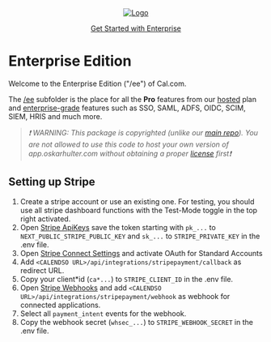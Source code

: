 <!-- PROJECT LOGO -->
<div align="center">
  <a href="https://oskarhulter.com/enterprise">
    <img src="https://user-images.githubusercontent.com/8019099/133430653-24422d2a-3c8d-4052-9ad6-0580597151ee.png" alt="Logo">
  </a>
  
  <a href="https://oskarhulter.com/enterprise">Get Started with Enterprise</a>
</div>

# Enterprise Edition

Welcome to the Enterprise Edition ("/ee") of Cal.com.

The [/ee](https://github.com/calcom/oskarhulter.com/tree/main/apps/web/ee) subfolder is the place for all the **Pro** features from our [hosted](https://oskarhulter.com/pricing) plan and [enterprise-grade](https://oskarhulter.com/enterprise) features such as SSO, SAML, ADFS, OIDC, SCIM, SIEM, HRIS and much more.

> _❗ WARNING: This package is copyrighted (unlike our [main repo](https://github.com/calcom/oskarhulter.com)). You are not allowed to use this code to host your own version of app.oskarhulter.com without obtaining a proper [license](https://oskarhulter.com/enterprise) first❗_

## Setting up Stripe

1. Create a stripe account or use an existing one. For testing, you should use all stripe dashboard functions with the Test-Mode toggle in the top right activated.
2. Open [Stripe ApiKeys](https://dashboard.stripe.com/apikeys) save the token starting with `pk_...` to `NEXT_PUBLIC_STRIPE_PUBLIC_KEY` and `sk_...` to `STRIPE_PRIVATE_KEY` in the .env file.
3. Open [Stripe Connect Settings](https://dashboard.stripe.com/settings/connect) and activate OAuth for Standard Accounts
4. Add `<CALENDSO URL>/api/integrations/stripepayment/callback` as redirect URL.
5. Copy your client*id (`ca*...`) to `STRIPE_CLIENT_ID` in the .env file.
6. Open [Stripe Webhooks](https://dashboard.stripe.com/webhooks) and add `<CALENDSO URL>/api/integrations/stripepayment/webhook` as webhook for connected applications.
7. Select all `payment_intent` events for the webhook.
8. Copy the webhook secret (`whsec_...`) to `STRIPE_WEBHOOK_SECRET` in the .env file.
